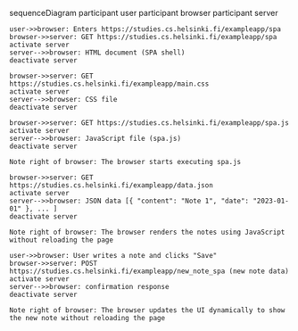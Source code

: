 sequenceDiagram
    participant user
    participant browser
    participant server

    user->>browser: Enters https://studies.cs.helsinki.fi/exampleapp/spa
    browser->>server: GET https://studies.cs.helsinki.fi/exampleapp/spa
    activate server
    server-->>browser: HTML document (SPA shell)
    deactivate server

    browser->>server: GET https://studies.cs.helsinki.fi/exampleapp/main.css
    activate server
    server-->>browser: CSS file
    deactivate server

    browser->>server: GET https://studies.cs.helsinki.fi/exampleapp/spa.js
    activate server
    server-->>browser: JavaScript file (spa.js)
    deactivate server

    Note right of browser: The browser starts executing spa.js

    browser->>server: GET https://studies.cs.helsinki.fi/exampleapp/data.json
    activate server
    server-->>browser: JSON data [{ "content": "Note 1", "date": "2023-01-01" }, ... ]
    deactivate server

    Note right of browser: The browser renders the notes using JavaScript without reloading the page

    user->>browser: User writes a note and clicks "Save"
    browser->>server: POST https://studies.cs.helsinki.fi/exampleapp/new_note_spa (new note data)
    activate server
    server-->>browser: confirmation response
    deactivate server

    Note right of browser: The browser updates the UI dynamically to show the new note without reloading the page

